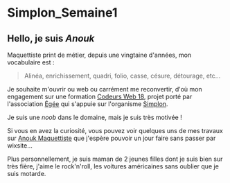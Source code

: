 # Simplon_Semaine1
## Hello, je suis _Anouk_
Maquettiste print de métier, depuis une vingtaine d'années, mon vocabulaire est :  
> Alinéa, enrichissement, quadri, folio, casse, césure, détourage, etc...  

Je souhaite m'ouvrir ou web ou carrément me reconvertir, d'où mon engagement sur une formation [Codeurs Web 18](https://www/codeursweb18.fr), projet porté par l'association [Égée](http://www.egee.asso.fr/) qui s'appuie sur l'organisme [Simplon](http://www.simplonline.com).

Je suis une _noob_ dans le domaine, mais je suis très motivée !

Si vous en avez la curiosité, vous pouvez voir quelques uns de mes travaux sur [Anouk Maquettiste](http://anoukgarin.wixsite.com/maquettiste) que j'espère pouvoir un jour faire sans passer par wixsite...

Plus personnellement, je suis maman de 2 jeunes filles dont je suis bien sur très fière, j'aime le rock'n'roll, les voitures américaines sans oublier que je suis motarde.

